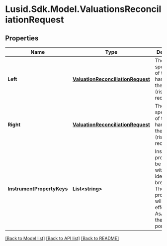 # Lusid.Sdk.Model.ValuationsReconciliationRequest
## Properties

Name | Type | Description | Notes
------------ | ------------- | ------------- | -------------
**Left** | [**ValuationReconciliationRequest**](ValuationReconciliationRequest.md) | The specification of the left hand side of the valuation (risk) reconciliation | 
**Right** | [**ValuationReconciliationRequest**](ValuationReconciliationRequest.md) | The specification of the right hand side of the valuation (risk) reconciliation | 
**InstrumentPropertyKeys** | **List&lt;string&gt;** | Instrument properties to be included with any identified breaks. These properties will be in the effective and AsAt dates of the left portfolio | 

[[Back to Model list]](../README.md#documentation-for-models) [[Back to API list]](../README.md#documentation-for-api-endpoints) [[Back to README]](../README.md)

